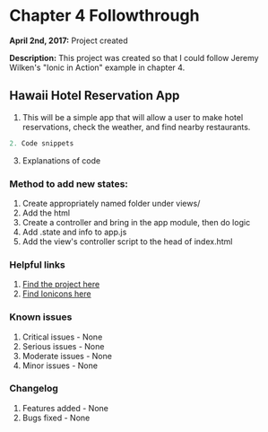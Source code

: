 # Chapter 4 Followthrough
**April 2nd, 2017:** Project created

**Description:** This project was created so that I could follow Jeremy Wilken's "Ionic in Action" example in chapter 4.

## Hawaii Hotel Reservation App
1. This will be a simple app that will allow a user to make hotel reservations, check the weather, and find nearby restaurants.
```javascript
2. Code snippets
```
3. Explanations of code

### Method to add new states:
1. Create appropriately named folder under views/
2. Add the html
3. Create a controller and bring in the app module, then do logic
4. Add .state and info to app.js
5. Add the view's controller script to the head of index.html

### Helpful links
1. [Find the project here](https://github.com/ionic-in-action/starter)
2. [Find Ionicons here](http://ionicons.com)

### Known issues
1. Critical issues - None
2. Serious issues - None
3. Moderate issues - None
4. Minor issues - None

### Changelog
1. Features added - None
2. Bugs fixed - None